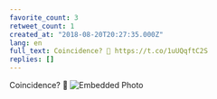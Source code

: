 ```yaml
---
favorite_count: 3
retweet_count: 1
created_at: "2018-08-20T20:27:35.000Z"
lang: en
full_text: Coincidence? 🤔 https://t.co/1uUQqftC2S
replies: []
---
```


Coincidence? 🤔
![Embedded Photo](https://twitter-media-coderbyheart.s3.eu-north-1.amazonaws.com/1031638902237487109-DlEeGcNXgAEG4qm.jpg)
